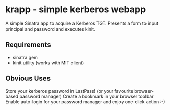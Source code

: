 krapp - simple kerberos webapp
==============================

A simple Sinatra app to acquire a Kerberos TGT. Presents a form to input principal and password and executes kinit.

Requirements
------------
* sinatra gem
* kinit utility (works with MIT client)

Obvious Uses
------------
Store your kerberos password in LastPass! (or your favourite browser-based password manager)
Create a bookmark in your browser toolbar
Enable auto-login for your password manager and enjoy one-click action :-)
